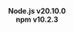 <div align="center"><strong>Node.js v20.10.0</strong></div>
<div align="center"><strong>npm v10.2.3</strong></div>
